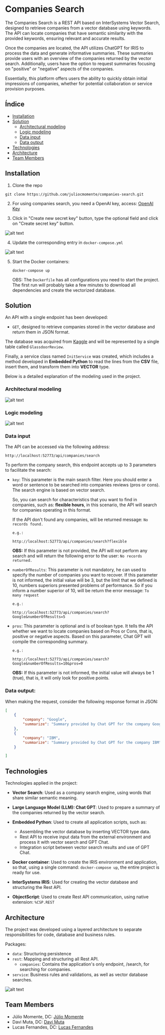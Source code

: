 # Companies Search
The Companies Search is a REST API based on InterSystems Vector Search, designed to retrieve companies from a vector database using keywords. The API can locate companies that have semantic similarity with the provided keywords, ensuring relevant and accurate results.

Once the companies are located, the API utilizes ChatGPT for IRIS to process the data and generate informative summaries. These summaries provide users with an overview of the companies returned by the vector search. Additionally, users have the option to request summaries focusing on "positive" or "negative" aspects of the companies.

Essentially, this platform offers users the ability to quickly obtain initial impressions of companies, whether for potential collaboration or service provision purposes.

## Índice

- [Installation](#Installation)
- [Solution](#Solution)
    - [Architectural modeling](#Architectural-modelingl)
    - [Logic modeling](#Logic-modeling)
    - [Data input](#Data-input)
    - [Data output](#Data-output)
- [Technologies](#Technologies)
- [Architecture](#Architecture)
- [Team Members](#Team-members)

## Installation

1. Clone the repo
```Shell
git clone https://github.com/juliocmomente/companies-search.git
```

2. For using companies search, you need a OpenAI key, access: [OpenAI Key](https://platform.openai.com/api-keys)

3. Click in "Create new secret key" button, type the optional field and click on "Create secret key" button.

![alt text](/assets/create-new-secret-key.png)

4. Update the corresponding entry in `docker-compose.yml`

![alt text](/assets/docker-compose-example.png)

5. Start the Docker containers:
    ```Shell
    docker-compose up
    ```
    OBS: The `Dockerfile` has all configurations you need to start the project. The first run will probably take a few minutes to download all dependencies and create the vectorized database.

## Solution

An API with a single endpoint has been developed:

* `GET`, designed to retrieve companies stored in the vector database and return them in JSON format.

The database was acquired from [Kaggle](#https://www.kaggle.com/datasets/davidgauthier/glassdoor-job-reviews/data) and will be represented by a single table called `GlassdoorReview`.

Finally, a service class named `InitService` was created, which includes a method developed in **Embedded Python** to read the lines from the **CSV** file, insert them, and transform them into **VECTOR** type.

Below is a detailed explanation of the modeling used in the project.

### Architectural modeling

![alt text](/assets/architectural-modeling.png)

### Logic modeling

![alt text](/assets/logic-modeling.png)

### Data input

The API can be accessed via the following address: 

```Shell 
http://localhost:52773/api/companies/search
```
To perform the company search, this endpoint accepts up to 3 parameters to facilitate the search:

* `key`: This parameter is the main search filter. Here you should enter a word or sentence to be searched into companies reviews (pros or cons). The search engine is based on vector search. 

    So, you can search for characteristics that you want to find in companies, such as: **flexible hours**, in this scenario, the API will search for companies operating in this format.

    If the API don't found any companies, will be returned message: `No records found.`

    `e.g.:` 
    ```Shell
    http://localhost:52773/api/companies/search?flexible
    ```

    **OBS:** If this parameter is not provided, the API will not perform any search and will return the following error to the user: `No records returned.`

* `numberOfResults`: This parameter is not mandatory, he can used to specify the number of companies you want to recover. If this parameter is not informed, the initial value will be 3, but the limit that we defined is 10, numbers superiors presented problems of performance. 
    So if you inform a number superior of 10, will be return the error message: `To many request`

    `e.g.:` 
    ```Shell
    http://localhost:52773/api/companies/search?Google&numberOfResults=5
    ```

* `pros`: This parameter is optional and is of boolean type. It tells the API whether we want to locate companies based on Pros or Cons, that is, positive or negative aspects. Based on this parameter, Chat GPT will compile the corresponding summary.

    `e.g.:` 
    ```Shell
    http://localhost:52773/api/companies/search?Google&numberOfResults=10&pros=0
    ```
    **OBS:** If this parameter is not informed, the initial value will always be 1 (true), that is, it will only look for positive points.

### Data output:

When making the request, consider the following response format in JSON:

````json
[
    {
        "company": "Google",
        "summarize": "Summary provided by Chat GPT for the company Google"
    },
    {
        "company": "IBM",
        "summarize": "Summary provided by Chat GPT for the company IBM"
    }

]
````

## Technologies

Technologies applied in the project:
- **Vector Search**: Used as a company search engine, using words that share similar semantic meaning.
    
- **Large Language Model (LLM): Chat GPT**: Used to prepare a summary of the companies returned by the vector search.

- **Embedded Python**: Used to create all application scripts, such as:
    - Assembling the vector database by inserting VECTOR type data.
    - Rest API to receive input data from the external environment and process it with vector search and GPT Chat.
    - Integration script between vector search results and use of GPT Chat.

- **Docker container**: Used to create the IRIS environment and application, so that, using a single command: `docker-compose up`, the entire project is ready for use.

- **InterSystems IRIS**: Used for creating the vector database and structuring the Rest API.

- **ObjectScript**: Used to create Rest API communication, using native extension: `%CSP.REST`

## Architecture

The project was developed using a layered architecture to separate responsibilities for code, database and business rules.

Packages: 
* `data`: Structuring persistence
* `rest`: Mapping and structuring all Rest API.
    * `companies`: Contains the application's only endpoint, /search, for searching for companies.
* `service`: Business rules and validations, as well as vector database searches.

![alt text](/assets/packages.png)

## Team Members

- Júlio Momente, DC: [Júlio Momente](https://community.intersystems.com/user/julio-momente)
- Davi Muta, DC: [Davi Muta](https://community.intersystems.com/user/davi-massaru-teixeira-muta)
- Lucas Fernandes, DC: [Lucas Fernandes](https://community.intersystems.com/user/lucas-fernandes-2)


